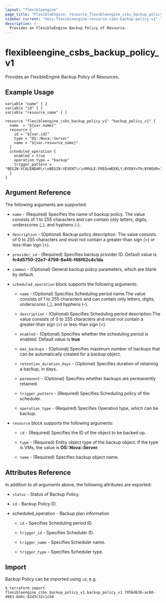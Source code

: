 ```yaml
---
layout: "flexibleengine"
page_title: "FlexibleEngine: resource_flexibleengine_csbs_backup_policy_v1"
sidebar_current: "docs-flexibleengine-resource-csbs-backup-policy-v1"
description: |-
  Provides an FlexibleEngine Backup Policy of Resource.
---
```


# flexibleengine_csbs_backup_policy_v1

Provides an FlexibleEngine Backup Policy of Resources.

## Example Usage

 ```hcl
 variable "name" { }
 variable "id" { }
 variable "resource_name" { }
 
 resource "flexibleengine_csbs_backup_policy_v1" "backup_policy_v1" {
   name  = "${var.name}"
   resource {
     id = "${var.id}"
     type = "OS::Nova::Server"
     name = "${var.resource_name}"
   }
   scheduled_operation {
     enabled = true
     operation_type = "backup"
     trigger_pattern = "BEGIN:VCALENDAR\r\nBEGIN:VEVENT\r\nRRULE:FREQ=WEEKLY;BYDAY=TH;BYHOUR=12;BYMINUTE=27\r\nEND:VEVENT\r\nEND:VCALENDAR\r\n"
   }
 }

 ```
## Argument Reference
The following arguments are supported:

* `name` - (Required) Specifies the name of backup policy. The value consists of 1 to 255 characters and can contain only letters, digits, underscores (_), and hyphens (-).

* `description` - (Optional) Backup policy description. The value consists of 0 to 255 characters and must not contain a greater-than sign (>) or less-than sign (<).

* `provider_id` - (Required) Specifies backup provider ID. Default value is **fc4d5750-22e7-4798-8a46-f48f62c4c1da**

* `common` - (Optional) General backup policy parameters, which are blank by default.

* `scheduled_operation` block supports the following arguments:

    * `name` - (Optional) Specifies Scheduling period name.The value consists of 1 to 255 characters and can contain only letters, digits, underscores (_), and hyphens (-).
    
    * `description` - (Optional) Specifies Scheduling period description.The value consists of 0 to 255 characters and must not contain a greater-than sign (>) or less-than sign (<).

    * `enabled` - (Optional) Specifies whether the scheduling period is enabled. Default value is **true**

    * `max_backups` - (Optional) Specifies maximum number of backups that can be automatically created for a backup object.

    * `retention_duration_days` - (Optional) Specifies duration of retaining a backup, in days.

    * `permanent` - (Optional) Specifies whether backups are permanently retained.

    * `trigger_pattern` - (Required) Specifies Scheduling policy of the scheduler.

    * `operation_type` - (Required) Specifies Operation type, which can be backup.

* `resource` block supports the following arguments:

    * `id` - (Required) Specifies the ID of the object to be backed up.
    
    * `type` - (Required) Entity object type of the backup object. If the type is VMs, the value is **OS::Nova::Server**.

    * `name` - (Required) Specifies backup object name.

## Attributes Reference
In addition to all arguments above, the following attributes are exported:

* `status` - Status of Backup Policy.

* `id` - Backup Policy ID.

* scheduled_operation - Backup plan information

    * `id` -  Specifies Scheduling period ID.

    * `trigger_id` -  Specifies Scheduler ID.

    * `trigger_name` -  Specifies Scheduler name.

    * `trigger_type` -  Specifies Scheduler type.


## Import

Backup Policy can be imported using  `id`, e.g.

```
$ terraform import flexibleengine_csbs_backup_policy_v1.backup_policy_v1 7056d636-ac60-4663-8a6c-82d3c32c1c64
```




